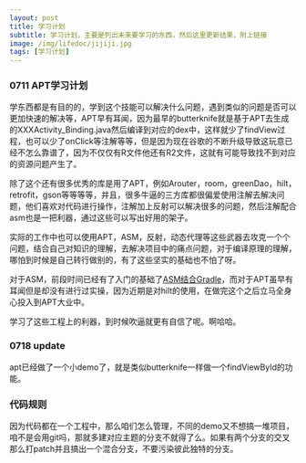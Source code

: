 ```yaml
---
layout: post
title: 学习计划
subtitle: 学习计划，主要是列出未来要学习的东西，然后这里更新结果，附上链接
image: /img/lifedoc/jijiji.jpg
tags: [学习计划]
---
```


### 0711 APT学习计划

学东西都是有目的的，学到这个技能可以解决什么问题，遇到类似的问题是否可以更加快速的解决等，APT早有耳闻，因为最早的butterknife就是基于APT去生成的XXXActivity_Binding.java然后编译到对应的dex中，这样就少了findView过程，也可以少了onClick等注解等等，但是因为现在谷歌的不断升级导致这玩意已经不怎么靠谱了，因为不仅仅有R文件他还有R2文件，这就有可能导致找不到对应的资源问题产生了。

除了这个还有很多优秀的库是用了APT，例如Arouter，room，greenDao，hilt，retrofit，gson等等等等，并且，很多牛逼的三方库都很偏爱使用注解去解决问题，他们喜欢对代码进行操作，注解加上反射可以解决很多的问题，然后注解配合asm也是一把利器，通过这些可以写出好用的架子。

实际的工作中也可以使用APT，ASM，反射，动态代理等这些武器去攻克一个个问题，结合自己对知识的理解，去解决项目中的痛点问题，对于编译原理的理解，哪怕到时候是自己转行做别的，有了这些坚实的基础也不怕了呀。

对于ASM，前段时间已经有了入门的基础了[ASM结合Gradle](https://pjex.github.io/2021-06-27-%E6%9D%A5%E4%B8%80%E7%AF%87asm%E7%9A%84%E7%BB%93%E5%90%88plugin/)，而对于APT虽早有耳闻但是却没有进行过实操，因为近期是对hilt的使用，在做完这个之后立马全身心投入到APT大业中。

学习了这些工程上的利器，到时候吹逼就更有自信了呢。啊哈哈。

### 0718 update
apt已经做了一个小demo了，就是类似butterknife一样做一个findViewById的功能。

### 代码规则
因为代码都在一个工程中，那么咱们怎么管理，不同的demo又不想搞一堆项目，咱不是会用git吗，那就多建对应主题的分支不就得了么。如果有两个分支的交叉那么打patch并且搞出一个混合分支，不要污染彼此独特的分支。

